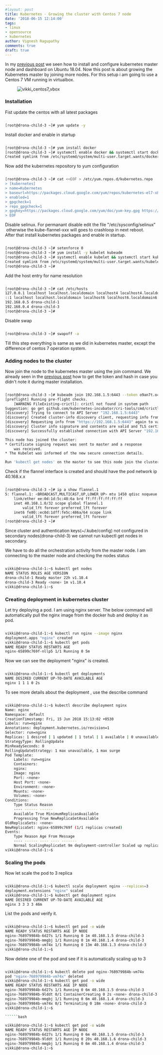 ```yaml
---
#layout: post
title: Kubernetes - Growing the cluster with Centos 7 node
date: '2018-06-15 12:14:00'
tags:
- linux
- opensource
- kubernetes
author: Vignesh Ragupathy
comments: true
draft: true
---
```


In my [previous post](/kubernetes-on-ubuntu-18-04-with-dashbaoard/#kubernetes-token-generation) we seen how to install and configure kubernetes master node and dashboard on Ubuntu 18.04. Now this post is about growing the Kubernetes master by joining more nodes. For this setup i am going to use a Centos 7 VM running in virtualbox.

<!--kg-card-begin: image--><figure class="kg-card kg-image-card"><img src="../../images/2018/06/vikki_centos7_vbox.jpg" class="kg-image" alt="vikki_centos7_vbox"></figure><!--kg-card-end: image-->
### Installation

Fist update the centos with all latest packages

```bash

[root@drona-child-3 ~]# yum update -y

```

Install docker and enable in startup

```bash

[root@drona-child-3 ~]# yum install docker
[root@drona-child-3 ~]# systemctl enable docker && systemctl start docker
Created symlink from /etc/systemd/system/multi-user.target.wants/docker.service to /usr/lib/systemd/system/docker.service.

```

Now add the kubernetes repository to yum configuration

```bash

[root@drona-child-3 ~]# cat <<EOF > /etc/yum.repos.d/kubernetes.repo
> [kubernetes]
> name=Kubernetes
> baseurl=https://packages.cloud.google.com/yum/repos/kubernetes-el7-x86_64
> enabled=1
> gpgcheck=1
> repo_gpgcheck=1
> gpgkey=https://packages.cloud.google.com/yum/doc/yum-key.gpg https://packages.cloud.google.com/yum/doc/rpm-package-key.gpg
> EOF

```

Disable selinux. For permanant disable edit the file "/etc/sysconfig/selinux" &nbsp;otherwise the kube-flannel-xxx will goes to crashloop in next reboot.  
After that install kubernetes packages and enable in startup.

```bash

[root@drona-child-3 ~]# setenforce 0
[root@drona-child-3 ~]# yum install -y kubelet kubeadm 
[root@drona-child-3 ~]# systemctl enable kubelet && systemctl start kubelet
Created symlink from /etc/systemd/system/multi-user.target.wants/kubelet.service to /etc/systemd/system/kubelet.service.
[root@drona-child-3 ~]# 

```

Add the host entry for name resolution

```bash

[root@drona-child-3 ~]# cat /etc/hosts
127.0.0.1 localhost localhost.localdomain localhost4 localhost4.localdomain4
::1 localhost localhost.localdomain localhost6 localhost6.localdomain6
192.168.0.5 drona-child-1
192.168.0.4 drona-child-3
[root@drona-child-3 ~]# 

```

Disable swap

```bash

[root@drona-child-3 ~]# swapoff -a

```

Till this step everything is same as we did in kubernetes master, except the difference of centos 7 operation system.

### Adding nodes to the cluster

Now join the node to the kubernetes master using the join command. We already seen in the [previous post](/kubernetes-on-ubuntu-18-04-with-dashbaoard/#kubernetes-token-generation) how to get the token and hash in case you didn't note it during master installation.

```bash

[root@drona-child-3 ~]# kubeadm join 192.168.1.5:6443 --token o9an7t.o4bs1up74xjwnol3 --discovery-token-ca-cert-hash sha256:548c922cf4f845f3dc6d7da407516652879c8a5085c87e0322770e1475105591
[preflight] Running pre-flight checks.
    [WARNING FileExisting-crictl]: crictl not found in system path
Suggestion: go get github.com/kubernetes-incubator/cri-tools/cmd/crictl
[discovery] Trying to connect to API Server "192.168.1.5:6443"
[discovery] Created cluster-info discovery client, requesting info from "https://192.168.1.5:6443"
[discovery] Requesting info from "https://192.168.1.5:6443" again to validate TLS against the pinned public key
[discovery] Cluster info signature and contents are valid and TLS certificate validates against pinned roots, will use API Server "192.168.1.5:6443"
[discovery] Successfully established connection with API Server "192.168.1.5:6443"

This node has joined the cluster:
* Certificate signing request was sent to master and a response
    was received.
* The Kubelet was informed of the new secure connection details.

Run 'kubectl get nodes' on the master to see this node join the cluster.

```

Check if the flannel interface is created and should have the pod network ip 40.168.x.x

```bash

[root@drona-child-3 ~]# ip a show flannel.1
5: flannel.1: <BROADCAST,MULTICAST,UP,LOWER_UP> mtu 1450 qdisc noqueue state UNKNOWN group default 
    link/ether ee:0d:1d:5c:48:6a brd ff:ff:ff:ff:ff:ff
    inet 40.168.1.0/32 scope global flannel.1
        valid_lft forever preferred_lft forever
    inet6 fe80::ec0d:1dff:fe5c:486a/64 scope link 
        valid_lft forever preferred_lft forever
[root@drona-child-3 ~]# 

```

Since cluster and authentication keys(~/.kube/config) not configured in secondary nodes(drona-child-3) we cannot run kubectl get nodes in secondary.

We have to do all the orchestration activity from the master node. I am connecting to the master node and checking the nodes status

```bash

vikki@drona-child-1:~$ kubectl get nodes
NAME STATUS ROLES AGE VERSION
drona-child-1 Ready master 22h v1.10.4
drona-child-3 Ready <none> 1m v1.10.4
vikki@drona-child-1:~$ 

```
### Creating deployment in kubernetes cluster

Let try deploying a pod. I am using nginx server. The below command will automatically pull the nginx image from the docker hub and deploy it as pod.

```bash

vikki@drona-child-1:~$ kubectl run nginx --image nginx
deployment.apps "nginx" created
vikki@drona-child-1:~$ kubectl get pods
NAME READY STATUS RESTARTS AGE
nginx-65899c769f-nllp5 1/1 Running 0 5m

```

Now we can see the deployment "nginx" is created.

```bash

vikki@drona-child-1:~$ kubectl get deployments
NAME DESIRED CURRENT UP-TO-DATE AVAILABLE AGE
nginx 1 1 1 0 2s

```

To see more details about the deployment , use the describe command

```bash

vikki@drona-child-1:~$ kubectl describe deployment nginx 
Name: nginx
Namespace: default
CreationTimestamp: Fri, 15 Jun 2018 15:13:02 +0530
Labels: run=nginx
Annotations: deployment.kubernetes.io/revision=1
Selector: run=nginx
Replicas: 1 desired | 1 updated | 1 total | 1 available | 0 unavailable
StrategyType: RollingUpdate
MinReadySeconds: 0
RollingUpdateStrategy: 1 max unavailable, 1 max surge
Pod Template:
    Labels: run=nginx
    Containers:
    nginx:
    Image: nginx
    Port: <none>
    Host Port: <none>
    Environment: <none>
    Mounts: <none>
    Volumes: <none>
Conditions:
    Type Status Reason
    ---- ------ ------
    Available True MinimumReplicasAvailable
    Progressing True NewReplicaSetAvailable
OldReplicaSets: <none>
NewReplicaSet: nginx-65899c769f (1/1 replicas created)
Events:
    Type Reason Age From Message
    ---- ------ ---- ---- -------
    Normal ScalingReplicaSet 9m deployment-controller Scaled up replica set nginx-65899c769f to 1
vikki@drona-child-1:~$ 

```
### Scaling the pods

Now let scale the pod to 3 replica

```bash

vikki@drona-child-1:~$ kubectl scale deployment nginx --replicas=3
deployment.extensions "nginx" scaled
vikki@drona-child-1:~$ kubectl get deployment nginx 
NAME DESIRED CURRENT UP-TO-DATE AVAILABLE AGE
nginx 3 3 3 3 46m

```

List the pods and verify it.

```bash

vikki@drona-child-1:~$ kubectl get pod -o wide
NAME READY STATUS RESTARTS AGE IP NODE
nginx-768979984b-6d27s 1/1 Running 0 1m 40.168.1.5 drona-child-3
nginx-768979984b-mmgbj 1/1 Running 0 1m 40.168.1.4 drona-child-3
nginx-768979984b-vm74x 1/1 Running 0 13m 40.168.1.3 drona-child-3
vikki@drona-child-1:~$ 


```

Now delete one of the pod and see if it is automatically scaling up to 3

```bash

vikki@drona-child-1:~$ kubectl delete pod nginx-768979984b-vm74x 
pod "nginx-768979984b-vm74x" deleted
vikki@drona-child-1:~$ kubectl get pod -o wide
NAME READY STATUS RESTARTS AGE IP NODE
nginx-768979984b-6d27s 1/1 Running 0 6m 40.168.1.5 drona-child-3
nginx-768979984b-9lddt 0/1 ContainerCreating 0 2s <none> drona-child-3
nginx-768979984b-mmgbj 1/1 Running 0 6m 40.168.1.4 drona-child-3
nginx-768979984b-vm74x 0/1 Terminating 0 18m <none> drona-child-3
vikki@drona-child-1:~$ 

``````bash

vikki@drona-child-1:~$ kubectl get pod -o wide
NAME READY STATUS RESTARTS AGE IP NODE
nginx-768979984b-6d27s 1/1 Running 0 6m 40.168.1.5 drona-child-3
nginx-768979984b-9lddt 1/1 Running 0 20s 40.168.1.6 drona-child-3
nginx-768979984b-mmgbj 1/1 Running 0 6m 40.168.1.4 drona-child-3
vikki@drona-child-1:~$ 

```